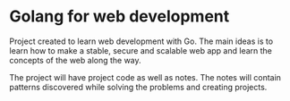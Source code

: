 # Golang for web development  

Project created to learn web development with Go. The main ideas is to learn how to make a stable,
secure and scalable web app and learn the concepts of the web along the way. 

The project will have project code as well as notes. The notes will contain patterns discovered
while solving the problems and creating projects. 


